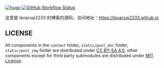 [![hugo](https://img.shields.io/badge/powered%20by-hugo-orange)](https://gohugo.io/)
[![GitHub Workflow Status](https://img.shields.io/github/workflow/status/lavacup2233/hexoblog_sourcecode/deploy)](https://github.com/lavacup2233/hexoblog_sourcecode/actions)

这里是 lavacup2233 的博客的源码，访问地址：<https://lavacup2233.github.io>

LICENSE
---

All components in the `content` folder, `static/post_doc` folder, `static/post_img` folder are distributed under [CC BY-SA 4.0](https://creativecommons.org/licenses/by-sa/4.0/), other components except for third party submodules are distributed under [MIT License](LICENSE).